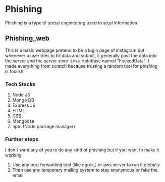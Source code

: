 # Phishing
Phishing is a type of social engineering used to steal information.

## Phishing_web
This is a basic webpage pretend to be a login page of instagram but whenever a user tries to fill data and submit, 
it generally post the data into the server and the server store it in a database named "heckedData".
I made everything from scratch because trusting a random tool for phishing is foolish 

### Tech Stacks
1. Node JS
2. Mongo DB
3. Express JS
4. HTML
5. CSS
6. Mongoose
7. npm (Node package manager)

### Further steps
I don't want any of you to do any kind of phishing but if you want to make it working
1. Use any port forwarding tool (like ngrok.) or aws server to run it globally
2. Then use any temporary mailing system to stay anonymous or fake the email
